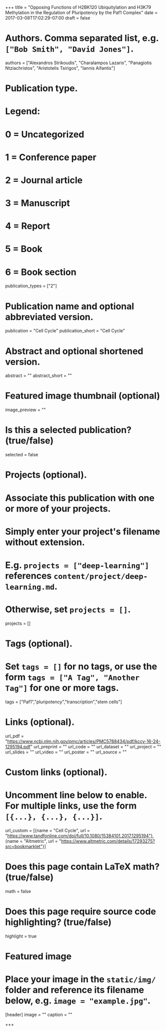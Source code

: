 +++
title = "Opposing Functions of H2BK120 Ubiquitylation and H3K79 Methylation in the Regulation of Pluripotency by the Paf1 Complex"
date = 2017-03-08T17:02:29-07:00
draft = false

# Authors. Comma separated list, e.g. `["Bob Smith", "David Jones"]`.
authors = ["Alexandros Strikoudis", "Charalampos Lazaris", "Panagiotis Ntziachristos", "Aristotelis Tsirigos", "Iannis Aifantis"]

# Publication type.
# Legend:
# 0 = Uncategorized
# 1 = Conference paper
# 2 = Journal article
# 3 = Manuscript
# 4 = Report
# 5 = Book
# 6 = Book section
publication_types = ["2"]

# Publication name and optional abbreviated version.
publication = "Cell Cycle"
publication_short = "Cell Cycle"

# Abstract and optional shortened version.
abstract = ""
abstract_short = ""

# Featured image thumbnail (optional)
image_preview = ""

# Is this a selected publication? (true/false)
selected = false

# Projects (optional).
#   Associate this publication with one or more of your projects.
#   Simply enter your project's filename without extension.
#   E.g. `projects = ["deep-learning"]` references `content/project/deep-learning.md`.
#   Otherwise, set `projects = []`.
projects = []

# Tags (optional).
#   Set `tags = []` for no tags, or use the form `tags = ["A Tag", "Another Tag"]` for one or more tags.
tags = ["Paf1","pluripotency","transcription","stem cells"]

# Links (optional).
url_pdf = "https://www.ncbi.nlm.nih.gov/pmc/articles/PMC5788434/pdf/kccy-16-24-1295194.pdf"
url_preprint = ""
url_code = ""
url_dataset = ""
url_project = ""
url_slides = ""
url_video = ""
url_poster = ""
url_source = ""

# Custom links (optional).
#   Uncomment line below to enable. For multiple links, use the form `[{...}, {...}, {...}]`.
url_custom = [{name = "Cell Cycle", url = "https://www.tandfonline.com/doi/full/10.1080/15384101.2017.1295194"}, {name = "Altmetric", url = "https://www.altmetric.com/details/17293275?src=bookmarklet"}]

# Does this page contain LaTeX math? (true/false)
math = false

# Does this page require source code highlighting? (true/false)
highlight = true

# Featured image
# Place your image in the `static/img/` folder and reference its filename below, e.g. `image = "example.jpg"`.
[header]
image = ""
caption = ""

+++
